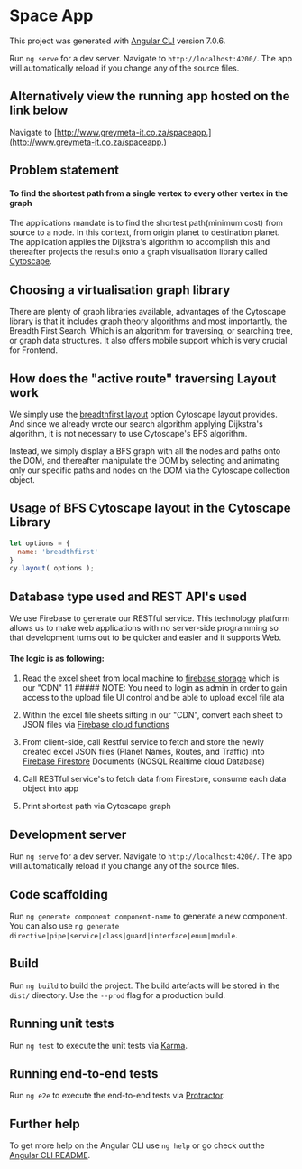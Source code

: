 # Space App

This project was generated with [Angular CLI](https://github.com/angular/angular-cli) version 7.0.6.

Run `ng serve` for a dev server. Navigate to `http://localhost:4200/`. The app will automatically reload if you change any of the source files.

## Alternatively view the running app hosted on the link below

Navigate to [http://www.greymeta-it.co.za/spaceapp.](http://www.greymeta-it.co.za/spaceapp.)

## Problem statement


#### To find the shortest path from a single vertex to every other vertex in the graph
The applications mandate is to find the shortest path(minimum cost) from source to a node. In this context, from origin planet to destination planet. The application applies the Dijkstra's algorithm to accomplish this and thereafter projects the results onto a graph visualisation library called [Cytoscape](http://js.cytoscape.org/#introduction).

## Choosing a virtualisation graph library
There are plenty of graph libraries available, advantages of the Cytoscape library is that it includes graph theory algorithms and most importantly, the Breadth First Search. Which is an algorithm for traversing, or searching tree, or graph data structures. It also offers mobile support which is very crucial for Frontend. 


## How does the "active route" traversing Layout work

We simply use the [breadthfirst layout](http://js.cytoscape.org/#layouts/breadthfirst) option Cytoscape layout provides. And since we already wrote our search algorithm applying Dijkstra's algorithm, it is not necessary to use Cytoscape's BFS algorithm. 

Instead, we simply display a BFS graph with all the nodes and paths onto the DOM, and thereafter manipulate the DOM by selecting and animating only our specific paths and nodes on the DOM via the Cytoscape collection object.


## Usage of BFS Cytoscape layout in the Cytoscape Library

```javascript
let options = {
  name: 'breadthfirst'
}
cy.layout( options );
```



## Database type used and REST API's used 

We use Firebase to generate our RESTful service. This technology platform allows us to make web applications with no server-side programming so that development turns out to be quicker and easier and it supports Web.

#### The logic is as following:


1. Read the excel sheet from local machine to [firebase storage](https://firebase.google.com/docs/storage/) which is our "CDN" 
 1.1   ##### NOTE: You need to login as admin in order to gain access to the upload file UI control and be able to upload excel file ata

2. Within the excel file sheets sitting in our "CDN", convert each sheet to JSON files via [Firebase cloud functions](https://firebase.google.com/docs/functions/)
3. From client-side, call Restful service to fetch and store the newly created excel JSON files (Planet Names, Routes, and Traffic) into [Firebase Firestore](https://firebase.google.com/docs/firestore/) Documents (NOSQL Realtime cloud Database)

4. Call RESTful service's to fetch data from Firestore, consume each data object into app

5. Print shortest path via Cytoscape graph




## Development server

Run `ng serve` for a dev server. Navigate to `http://localhost:4200/`. The app will automatically reload if you change any of the source files.

## Code scaffolding

Run `ng generate component component-name` to generate a new component. You can also use `ng generate directive|pipe|service|class|guard|interface|enum|module`.

## Build

Run `ng build` to build the project. The build artefacts will be stored in the `dist/` directory. Use the `--prod` flag for a production build.

## Running unit tests

Run `ng test` to execute the unit tests via [Karma](https://karma-runner.github.io).

## Running end-to-end tests

Run `ng e2e` to execute the end-to-end tests via [Protractor](http://www.protractortest.org/).

## Further help

To get more help on the Angular CLI use `ng help` or go check out the [Angular CLI README](https://github.com/angular/angular-cli/blob/master/README.md).
